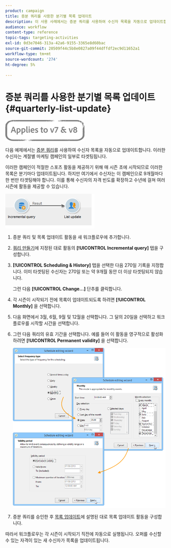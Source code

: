 ```yaml
---
product: campaign
title: 증분 쿼리를 사용한 분기별 목록 업데이트
description: 이 사용 사례에서는 증분 쿼리를 사용하여 수신자 목록을 자동으로 업데이트합니다.
audience: workflow
content-type: reference
topic-tags: targeting-activities
exl-id: 0d3e7046-313a-42a6-9155-3365e8d60bac
source-git-commit: 20509f44c5b8e0827a09f44dffdf2ec9d11652a1
workflow-type: tm+mt
source-wordcount: '274'
ht-degree: 5%

---
```


# 증분 쿼리를 사용한 분기별 목록 업데이트 {#quarterly-list-update}

![](../../assets/common.svg)

다음 예제에서는 [증분 쿼리](incremental-query.md)를 사용하여 수신자 목록을 자동으로 업데이트합니다. 이러한 수신자는 계절별 마케팅 캠페인의 일부로 타겟팅됩니다.

이러한 캠페인이 적절한 스포츠 활동을 제공하기 위해 매 시즌 초에 시작되므로 이러한 목록은 분기마다 업데이트됩니다. 하지만 여기에서 수신자는 이 캠페인으로 9개월마다 한 번만 타겟팅해야 합니다. 이를 통해 수신자의 자격 빈도를 확장하고 수년에 걸쳐 여러 시즌에 활동을 제공할 수 있습니다.

![](assets/incremental_query_example.png)

1. 증분 쿼리 및 목록 업데이트 활동을 새 워크플로우에 추가합니다.
1. [쿼리 만들기](query.md#creating-a-query)에 지정된 대로 활동의 **[!UICONTROL Incremental query]** 탭을 구성합니다.
1. **[!UICONTROL Scheduling & History]** 탭을 선택한 다음 270일 기록을 지정합니다. 이미 타겟팅된 수신자는 270일 또는 약 9개월 동안 더 이상 타겟팅되지 않습니다.

   그런 다음 **[!UICONTROL Change...]** 단추를 클릭합니다.

1. 각 시즌이 시작되기 전에 목록이 업데이트되도록 하려면 **[!UICONTROL Monthly]** 을 선택합니다.
1. 다음 화면에서 3월, 6월, 9월 및 12월을 선택합니다. 그 달의 20일을 선택하고 워크플로우를 시작할 시간을 선택합니다.
1. 그런 다음 쿼리의 유효 기간을 선택합니다. 예를 들어 이 활동을 영구적으로 활성화하려면 **[!UICONTROL Permanent validity]** 을 선택합니다.

   ![](assets/incremental_query_example_2.png)

1. 증분 쿼리를 승인한 후 [목록 업데이트](list-update.md)에 설명된 대로 목록 업데이트 활동을 구성합니다.

따라서 워크플로우는 각 시즌이 시작되기 직전에 자동으로 실행됩니다. 오퍼를 수신할 수 있는 자격이 있는 새 수신자가 목록을 업데이트됩니다.
